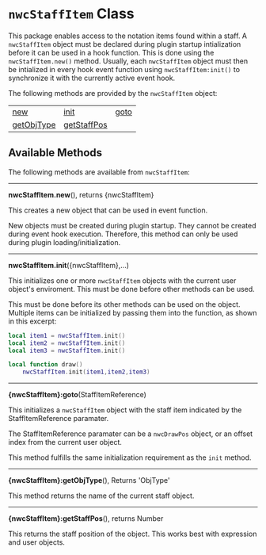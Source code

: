 # `nwcStaffItem` Class
This package enables access to the notation items found within a staff. A `nwcStaffItem` object must be declared during plugin startup intialization before it can be used in a hook function.
This is done using the `nwcStaffItem.new()` method. Usually, each `nwcStaffItem` object must then be intialized in every hook event function using `nwcStaffItem:init()` to synchronize it with the currently 
active event hook.

The following methods are provided by the `nwcStaffItem` object:

<table>
<tr>
<td><a href="#new">new</a></td>
<td><a href="#init">init</a></td>
<td><a href="#locate">goto</a></td>
</tr><tr>
<td><a href="#getObjType">getObjType</a></td>
<td><a href="#getStaffPos">getStaffPos</a></td>
</tr>
</table>


## Available Methods

The following methods are available from `nwcStaffItem`:

------------------
<a name="new"></a>
**nwcStaffItem.new**(), returns {nwcStaffItem}

This creates a new object that can be used in event function.

New objects must be created during plugin startup. They cannot be created during event hook execution. Therefore, this method can only be used during plugin loading/initialization.


------------------
<a name="init"></a>
**nwcStaffItem.init**({nwcStaffItem},...)

This initializes one or more `nwcStaffItem` objects with the current user object's enviroment. This must be done before other methods can be used.

This must be done before its other methods can be used on the object. Multiple items
can be initialized by passing them into the function, as shown in this excerpt:

```Lua
local item1 = nwcStaffItem.init()
local item2 = nwcStaffItem.init()
local item3 = nwcStaffItem.init()

local function draw()
	nwcStaffItem.init(item1,item2,item3)
```

------------------
<a name="goto"></a>
**{nwcStaffItem}:goto**(StaffItemReference)

This initializes a `nwcStaffItem` object with the staff item indicated by the StaffItemReference paramater.

The StaffItemReference paramater can be a `nwcDrawPos` object, or an offset index from the current user object.

This method fulfills the same initialization requirement as the `init` method.


---------------------------------
<a name="getObjType"></a>
**{nwcStaffItem}:getObjType**(), Returns 'ObjType'

This method returns the name of the current staff object.


------------------
<a name="getStaffPos"></a>
**{nwcStaffItem}:getStaffPos**(), returns Number

This returns the staff position of the object. This works best with expression and user objects.
